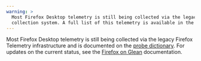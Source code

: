 ```yaml
---
warning: >
  Most Firefox Desktop telemetry is still being collected via the legacy Firefox Telemetry
  collection system. A full list of this telemetry is available in the [probe dictionary](https://probes.telemetry.mozilla.org).
---
```


Most Firefox Desktop telemetry is still being collected via the legacy Firefox Telemetry
infrastructure and is documented on the [probe dictionary](https://probes.telemetry.mozilla.org).
For updates on the current status, see the [Firefox on Glean](https://firefox-source-docs.mozilla.org/toolkit/components/glean/index.html) documentation.
